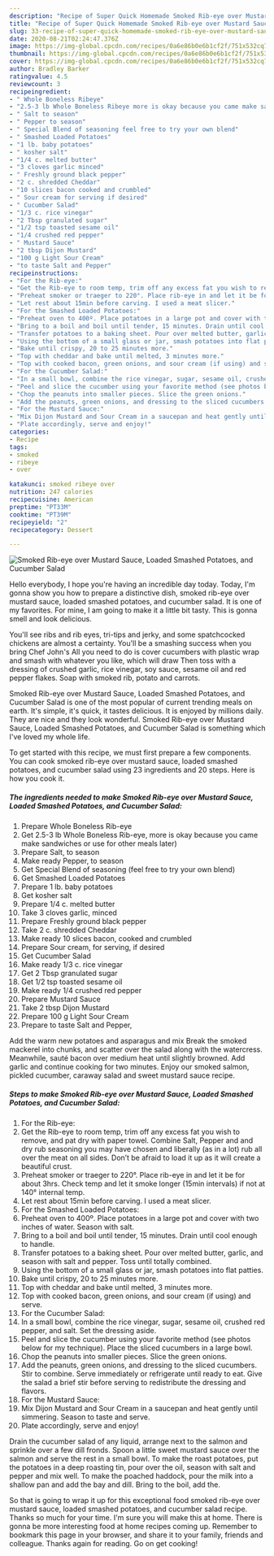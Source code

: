 ```yaml
---
description: "Recipe of Super Quick Homemade Smoked Rib-eye over Mustard Sauce, Loaded Smashed Potatoes, and Cucumber Salad"
title: "Recipe of Super Quick Homemade Smoked Rib-eye over Mustard Sauce, Loaded Smashed Potatoes, and Cucumber Salad"
slug: 33-recipe-of-super-quick-homemade-smoked-rib-eye-over-mustard-sauce-loaded-smashed-potatoes-and-cucumber-salad
date: 2020-08-21T02:24:47.376Z
image: https://img-global.cpcdn.com/recipes/0a6e86b0e6b1cf2f/751x532cq70/smoked-rib-eye-over-mustard-sauce-loaded-smashed-potatoes-and-cucumber-salad-recipe-main-photo.jpg
thumbnail: https://img-global.cpcdn.com/recipes/0a6e86b0e6b1cf2f/751x532cq70/smoked-rib-eye-over-mustard-sauce-loaded-smashed-potatoes-and-cucumber-salad-recipe-main-photo.jpg
cover: https://img-global.cpcdn.com/recipes/0a6e86b0e6b1cf2f/751x532cq70/smoked-rib-eye-over-mustard-sauce-loaded-smashed-potatoes-and-cucumber-salad-recipe-main-photo.jpg
author: Bradley Barker
ratingvalue: 4.5
reviewcount: 3
recipeingredient:
- " Whole Boneless Ribeye"
- "2.5-3 lb Whole Boneless Ribeye more is okay because you came make sandwiches or use for other meals later"
- " Salt to season"
- " Pepper to season"
- " Special Blend of seasoning feel free to try your own blend"
- " Smashed Loaded Potatoes"
- "1 lb. baby potatoes"
- " kosher salt"
- "1/4 c. melted butter"
- "3 cloves garlic minced"
- " Freshly ground black pepper"
- "2 c. shredded Cheddar"
- "10 slices bacon cooked and crumbled"
- " Sour cream for serving if desired"
- " Cucumber Salad"
- "1/3 c. rice vinegar"
- "2 Tbsp granulated sugar"
- "1/2 tsp toasted sesame oil"
- "1/4 crushed red pepper"
- " Mustard Sauce"
- "2 tbsp Dijon Mustard"
- "100 g Light Sour Cream"
- "to taste Salt and Pepper"
recipeinstructions:
- "For the Rib-eye:"
- "Get the Rib-eye to room temp, trim off any excess fat you wish to remove, and pat dry with paper towel. Combine Salt, Pepper and and dry rub seasoning you may have chosen and liberally (as in a lot) rub all over the meat on all sides. Don’t be afraid to load it up as it will create a beautiful crust."
- "Preheat smoker or traeger to 220°. Place rib-eye in and let it be for about 3hrs. Check temp and let it smoke longer (15min intervals) if not at 140° internal temp."
- "Let rest about 15min before carving. I used a meat slicer."
- "For the Smashed Loaded Potatoes:"
- "Preheat oven to 400º. Place potatoes in a large pot and cover with two inches of water. Season with salt."
- "Bring to a boil and boil until tender, 15 minutes. Drain until cool enough to handle."
- "Transfer potatoes to a baking sheet. Pour over melted butter, garlic, and season with salt and pepper. Toss until totally combined."
- "Using the bottom of a small glass or jar, smash potatoes into flat patties."
- "Bake until crispy, 20 to 25 minutes more."
- "Top with cheddar and bake until melted, 3 minutes more."
- "Top with cooked bacon, green onions, and sour cream (if using) and serve."
- "For the Cucumber Salad:"
- "In a small bowl, combine the rice vinegar, sugar, sesame oil, crushed red pepper, and salt. Set the dressing aside."
- "Peel and slice the cucumber using your favorite method (see photos below for my technique). Place the sliced cucumbers in a large bowl."
- "Chop the peanuts into smaller pieces. Slice the green onions."
- "Add the peanuts, green onions, and dressing to the sliced cucumbers. Stir to combine. Serve immediately or refrigerate until ready to eat. Give the salad a brief stir before serving to redistribute the dressing and flavors."
- "For the Mustard Sauce:"
- "Mix Dijon Mustard and Sour Cream in a saucepan and heat gently until simmering. Season to taste and serve."
- "Plate accordingly, serve and enjoy!"
categories:
- Recipe
tags:
- smoked
- ribeye
- over

katakunci: smoked ribeye over 
nutrition: 247 calories
recipecuisine: American
preptime: "PT33M"
cooktime: "PT39M"
recipeyield: "2"
recipecategory: Dessert

---
```



![Smoked Rib-eye over Mustard Sauce, Loaded Smashed Potatoes, and Cucumber Salad](https://img-global.cpcdn.com/recipes/0a6e86b0e6b1cf2f/751x532cq70/smoked-rib-eye-over-mustard-sauce-loaded-smashed-potatoes-and-cucumber-salad-recipe-main-photo.jpg)

Hello everybody, I hope you're having an incredible day today. Today, I'm gonna show you how to prepare a distinctive dish, smoked rib-eye over mustard sauce, loaded smashed potatoes, and cucumber salad. It is one of my favorites. For mine, I am going to make it a little bit tasty. This is gonna smell and look delicious.

You&#39;ll see ribs and rib eyes, tri-tips and jerky, and some spatchcocked chickens are almost a certainty. You&#39;ll be a smashing success when you bring Chef John&#39;s All you need to do is cover cucumbers with plastic wrap and smash with whatever you like, which will draw Then toss with a dressing of crushed garlic, rice vinegar, soy sauce, sesame oil and red pepper flakes. Soap with smoked rib, potato and carrots.

Smoked Rib-eye over Mustard Sauce, Loaded Smashed Potatoes, and Cucumber Salad is one of the most popular of current trending meals on earth. It's simple, it's quick, it tastes delicious. It is enjoyed by millions daily. They are nice and they look wonderful. Smoked Rib-eye over Mustard Sauce, Loaded Smashed Potatoes, and Cucumber Salad is something which I've loved my whole life.


To get started with this recipe, we must first prepare a few components. You can cook smoked rib-eye over mustard sauce, loaded smashed potatoes, and cucumber salad using 23 ingredients and 20 steps. Here is how you cook it.

<!--inarticleads1-->

##### The ingredients needed to make Smoked Rib-eye over Mustard Sauce, Loaded Smashed Potatoes, and Cucumber Salad:

1. Prepare  Whole Boneless Rib-eye
1. Get 2.5-3 lb Whole Boneless Rib-eye, more is okay because you came make sandwiches or use for other meals later)
1. Prepare  Salt, to season
1. Make ready  Pepper, to season
1. Get  Special Blend of seasoning (feel free to try your own blend)
1. Get  Smashed Loaded Potatoes
1. Prepare 1 lb. baby potatoes
1. Get  kosher salt
1. Prepare 1/4 c. melted butter
1. Take 3 cloves garlic, minced
1. Prepare  Freshly ground black pepper
1. Take 2 c. shredded Cheddar
1. Make ready 10 slices bacon, cooked and crumbled
1. Prepare  Sour cream, for serving, if desired
1. Get  Cucumber Salad
1. Make ready 1/3 c. rice vinegar
1. Get 2 Tbsp granulated sugar
1. Get 1/2 tsp toasted sesame oil
1. Make ready 1/4 crushed red pepper
1. Prepare  Mustard Sauce
1. Take 2 tbsp Dijon Mustard
1. Prepare 100 g Light Sour Cream
1. Prepare to taste Salt and Pepper,


Add the warm new potatoes and asparagus and mix Break the smoked mackerel into chunks, and scatter over the salad along with the watercress. Meanwhile, sauté bacon over medium heat until slightly browned. Add garlic and continue cooking for two minutes. Enjoy our smoked salmon, pickled cucumber, caraway salad and sweet mustard sauce recipe. 

<!--inarticleads2-->

##### Steps to make Smoked Rib-eye over Mustard Sauce, Loaded Smashed Potatoes, and Cucumber Salad:

1. For the Rib-eye:
1. Get the Rib-eye to room temp, trim off any excess fat you wish to remove, and pat dry with paper towel. Combine Salt, Pepper and and dry rub seasoning you may have chosen and liberally (as in a lot) rub all over the meat on all sides. Don’t be afraid to load it up as it will create a beautiful crust.
1. Preheat smoker or traeger to 220°. Place rib-eye in and let it be for about 3hrs. Check temp and let it smoke longer (15min intervals) if not at 140° internal temp.
1. Let rest about 15min before carving. I used a meat slicer.
1. For the Smashed Loaded Potatoes:
1. Preheat oven to 400º. Place potatoes in a large pot and cover with two inches of water. Season with salt.
1. Bring to a boil and boil until tender, 15 minutes. Drain until cool enough to handle.
1. Transfer potatoes to a baking sheet. Pour over melted butter, garlic, and season with salt and pepper. Toss until totally combined.
1. Using the bottom of a small glass or jar, smash potatoes into flat patties.
1. Bake until crispy, 20 to 25 minutes more.
1. Top with cheddar and bake until melted, 3 minutes more.
1. Top with cooked bacon, green onions, and sour cream (if using) and serve.
1. For the Cucumber Salad:
1. In a small bowl, combine the rice vinegar, sugar, sesame oil, crushed red pepper, and salt. Set the dressing aside.
1. Peel and slice the cucumber using your favorite method (see photos below for my technique). Place the sliced cucumbers in a large bowl.
1. Chop the peanuts into smaller pieces. Slice the green onions.
1. Add the peanuts, green onions, and dressing to the sliced cucumbers. Stir to combine. Serve immediately or refrigerate until ready to eat. Give the salad a brief stir before serving to redistribute the dressing and flavors.
1. For the Mustard Sauce:
1. Mix Dijon Mustard and Sour Cream in a saucepan and heat gently until simmering. Season to taste and serve.
1. Plate accordingly, serve and enjoy!


Drain the cucumber salad of any liquid, arrange next to the salmon and sprinkle over a few dill fronds. Spoon a little sweet mustard sauce over the salmon and serve the rest in a small bowl. To make the roast potatoes, put the potatoes in a deep roasting tin, pour over the oil, season with salt and pepper and mix well. To make the poached haddock, pour the milk into a shallow pan and add the bay and dill. Bring to the boil, add the. 

So that is going to wrap it up for this exceptional food smoked rib-eye over mustard sauce, loaded smashed potatoes, and cucumber salad recipe. Thanks so much for your time. I'm sure you will make this at home. There is gonna be more interesting food at home recipes coming up. Remember to bookmark this page in your browser, and share it to your family, friends and colleague. Thanks again for reading. Go on get cooking!
